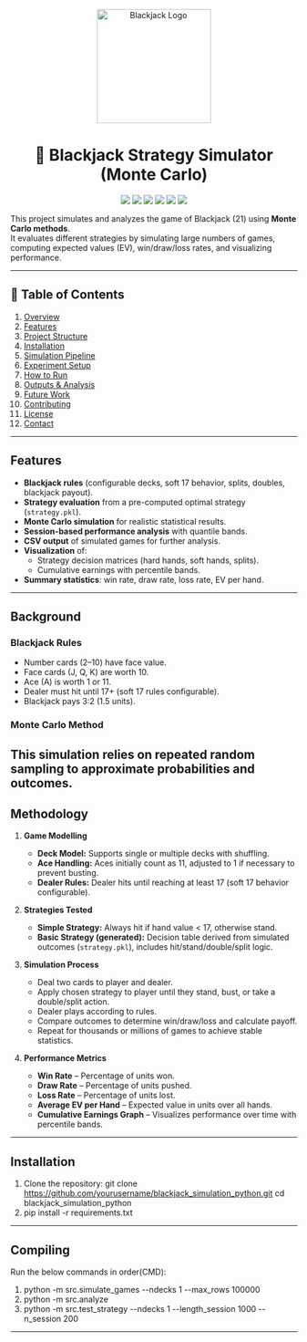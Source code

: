 <p align="center">
  <img src="https://github.com/ACM40960/Simulate-single-deck-Blackjack/blob/main/Blackjack.png" alt="Blackjack Logo" width="200"/>
</p>

<h1 align="center">🎲  Blackjack Strategy Simulator (Monte Carlo)</h1>

<p align="center">
  <img src="https://img.shields.io/badge/Python-3.10+-blue.svg" />
  <img src="https://img.shields.io/badge/NumPy-Latest-orange" />
  <img src="https://img.shields.io/badge/Matplotlib-Latest-green" />
  <img src="https://img.shields.io/badge/Pandas-Latest-yellow" />
  <img src="https://img.shields.io/badge/License-MIT-brightgreen.svg" />
  <img src="https://img.shields.io/github/stars/ACM40960/Simulate-single-deck-Blackjack?style=social" />
</p>

This project simulates and analyzes the game of Blackjack (21) using **Monte Carlo methods**.  
It evaluates different strategies by simulating large numbers of games, computing expected values (EV), win/draw/loss rates, and visualizing performance.

---
## 📖 Table of Contents
1. [Overview](#overview)  
2. [Features](#features)  
3. [Project Structure](#project-structure)  
4. [Installation](#installation)  
5. [Simulation Pipeline](#simulation-pipeline)  
6. [Experiment Setup](#experiment-setup)  
7. [How to Run](#how-to-run)  
8. [Outputs & Analysis](#outputs--analysis)  
9. [Future Work](#future-work)  
10. [Contributing](#contributing)  
11. [License](#license)  
12. [Contact](#contact)

---



## Features
- **Blackjack rules** (configurable decks, soft 17 behavior, splits, doubles, blackjack payout).
- **Strategy evaluation** from a pre-computed optimal strategy (`strategy.pkl`).
- **Monte Carlo simulation** for realistic statistical results.
- **Session-based performance analysis** with quantile bands.
- **CSV output** of simulated games for further analysis.
- **Visualization** of:
  - Strategy decision matrices (hard hands, soft hands, splits).
  - Cumulative earnings with percentile bands.
- **Summary statistics**: win rate, draw rate, loss rate, EV per hand.
---

## Background

### Blackjack Rules
- Number cards (2–10) have face value.  
- Face cards (J, Q, K) are worth 10.  
- Ace (A) is worth 1 or 11.  
- Dealer must hit until 17+ (soft 17 rules configurable).  
- Blackjack pays 3:2 (1.5 units).  

### Monte Carlo Method
This simulation relies on **repeated random sampling** to approximate probabilities and outcomes.
---

## Methodology

1. **Game Modelling**
   - **Deck Model:** Supports single or multiple decks with shuffling.  
   - **Ace Handling:** Aces initially count as 11, adjusted to 1 if necessary to prevent busting.  
   - **Dealer Rules:** Dealer hits until reaching at least 17 (soft 17 behavior configurable).  

2. **Strategies Tested**
   - **Simple Strategy:** Always hit if hand value < 17, otherwise stand.  
   - **Basic Strategy (generated):** Decision table derived from simulated outcomes (`strategy.pkl`), includes hit/stand/double/split logic.  

3. **Simulation Process**
   - Deal two cards to player and dealer.  
   - Apply chosen strategy to player until they stand, bust, or take a double/split action.  
   - Dealer plays according to rules.  
   - Compare outcomes to determine win/draw/loss and calculate payoff.  
   - Repeat for thousands or millions of games to achieve stable statistics.  

4. **Performance Metrics**
   - **Win Rate** – Percentage of units won.  
   - **Draw Rate** – Percentage of units pushed.  
   - **Loss Rate** – Percentage of units lost.  
   - **Average EV per Hand** – Expected value in units over all hands.  
   - **Cumulative Earnings Graph** – Visualizes performance over time with percentile bands.

---
## Installation
1. Clone the repository:
git clone https://github.com/yourusername/blackjack_simulation_python.git
cd blackjack_simulation_python
2. pip install -r requirements.txt
---
## Compiling
Run the below commands in order(CMD):
1. python -m src.simulate_games --ndecks 1 --max_rows 100000
2. python -m src.analyze
3. python -m src.test_strategy --ndecks 1 --length_session 1000 --n_session 200
---








